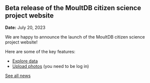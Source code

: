 ## Beta release of the MoultDB citizen science project website  

**Date:** July 20, 2023

We are happy to announce the launch of the MoultDB citizen science project website!

Here are some of the key features:

- [Explore data](/explore) 
- [Upload photos](/contribute/photo-upload) (you need to be log in)


[See all news](/news) 
